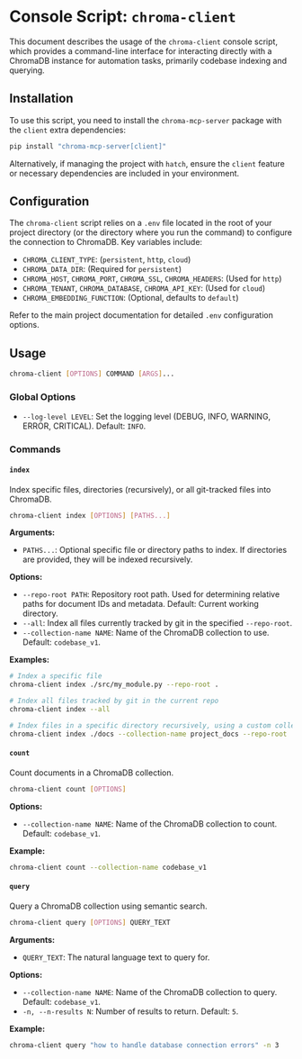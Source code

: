 # Console Script: `chroma-client`

This document describes the usage of the `chroma-client` console script, which provides a command-line interface for interacting directly with a ChromaDB instance for automation tasks, primarily codebase indexing and querying.

## Installation

To use this script, you need to install the `chroma-mcp-server` package with the `client` extra dependencies:

```bash
pip install "chroma-mcp-server[client]"
```

Alternatively, if managing the project with `hatch`, ensure the `client` feature or necessary dependencies are included in your environment.

## Configuration

The `chroma-client` script relies on a `.env` file located in the root of your project directory (or the directory where you run the command) to configure the connection to ChromaDB. Key variables include:

- `CHROMA_CLIENT_TYPE`: (`persistent`, `http`, `cloud`)
- `CHROMA_DATA_DIR`: (Required for `persistent`)
- `CHROMA_HOST`, `CHROMA_PORT`, `CHROMA_SSL`, `CHROMA_HEADERS`: (Used for `http`)
- `CHROMA_TENANT`, `CHROMA_DATABASE`, `CHROMA_API_KEY`: (Used for `cloud`)
- `CHROMA_EMBEDDING_FUNCTION`: (Optional, defaults to `default`)

Refer to the main project documentation for detailed `.env` configuration options.

## Usage

```bash
chroma-client [OPTIONS] COMMAND [ARGS]...
```

### Global Options

- `--log-level LEVEL`: Set the logging level (DEBUG, INFO, WARNING, ERROR, CRITICAL). Default: `INFO`.

### Commands

#### `index`

Index specific files, directories (recursively), or all git-tracked files into ChromaDB.

```bash
chroma-client index [OPTIONS] [PATHS...]
```

**Arguments:**

- `PATHS...`: Optional specific file or directory paths to index. If directories are provided, they will be indexed recursively.

**Options:**

- `--repo-root PATH`: Repository root path. Used for determining relative paths for document IDs and metadata. Default: Current working directory.
- `--all`: Index all files currently tracked by git in the specified `--repo-root`.
- `--collection-name NAME`: Name of the ChromaDB collection to use. Default: `codebase_v1`.

**Examples:**

```bash
# Index a specific file
chroma-client index ./src/my_module.py --repo-root .

# Index all files tracked by git in the current repo
chroma-client index --all

# Index files in a specific directory recursively, using a custom collection
chroma-client index ./docs --collection-name project_docs --repo-root .
```

#### `count`

Count documents in a ChromaDB collection.

```bash
chroma-client count [OPTIONS]
```

**Options:**

- `--collection-name NAME`: Name of the ChromaDB collection to count. Default: `codebase_v1`.

**Example:**

```bash
chroma-client count --collection-name codebase_v1
```

#### `query`

Query a ChromaDB collection using semantic search.

```bash
chroma-client query [OPTIONS] QUERY_TEXT
```

**Arguments:**

- `QUERY_TEXT`: The natural language text to query for.

**Options:**

- `--collection-name NAME`: Name of the ChromaDB collection to query. Default: `codebase_v1`.
- `-n, --n-results N`: Number of results to return. Default: `5`.

**Example:**

```bash
chroma-client query "how to handle database connection errors" -n 3
```
